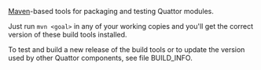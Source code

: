 [Maven](http://maven.apache.org)-based tools for packaging and testing
Quattor modules.

Just run `mvn <goal>` in any of your working copies and you'll get the
correct version of these build tools installed.

To test and build a new release of the build tools or to update the
version used by other Quattor components, see file BUILD_INFO.
